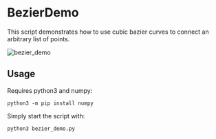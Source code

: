 # BezierDemo

This script demonstrates how to use cubic bazier curves to connect an arbitrary list of points.

![bezier_demo](https://user-images.githubusercontent.com/34305776/136702926-866070b1-a41a-4667-86bd-1b1de92030cd.gif)

## Usage
Requires python3 and numpy:
```
python3 -m pip install numpy
```
Simply start the script with:
```
python3 bezier_demo.py
```

